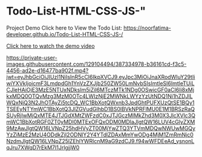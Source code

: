 # Todo-List-HTML-CSS-JS-" 

Project Demo
Click here to View the Todo List: https://noorfatima-developer.github.io/Todo-List-HTML-CSS-JS-/




[Click here to watch the demo video](https://noorfatima-developer.github.io/Todo-List-HTML-CSS-JS-/assets/Todo-List.mp4)

https://private-user-images.githubusercontent.com/129104494/387334978-b36161cd-f3c5-4456-ad2e-d16477ba902f.mp4?jwt=eyJhbGciOiJIUzI1NiIsInR5cCI6IkpXVCJ9.eyJpc3MiOiJnaXRodWIuY29tIiwiYXVkIjoicmF3LmdpdGh1YnVzZXJjb250ZW50LmNvbSIsImtleSI6ImtleTUiLCJleHAiOjE3MzE5NTUxNDksIm5iZiI6MTczMTk1NDg0OSwicGF0aCI6Ii8xMjkxMDQ0OTQvMzg3MzM0OTc4LWIzNjE2MWNkLWYzYzUtNDQ1Ni1hZDJlLWQxNjQ3N2JhOTAyZi5tcDQ_WC1BbXotQWxnb3JpdGhtPUFXUzQtSE1BQy1TSEEyNTYmWC1BbXotQ3JlZGVudGlhbD1BS0lBVkNPRFlMU0E1M1BRSzRaQSUyRjIwMjQxMTE4JTJGdXMtZWFzdC0xJTJGczMlMkZhd3M0X3JlcXVlc3QmWC1BbXotRGF0ZT0yMDI0MTExOFQxODM0MDlaJlgtQW16LUV4cGlyZXM9MzAwJlgtQW16LVNpZ25hdHVyZT00MjYwZTQ3YTVmMDQwNWUwMGQyYzZiMzE2MzU4ODdkZjI2ODNlY2Y4YTdlZDAxMmYwODg4MjM1ZmRmNjc0NzdmJlgtQW16LVNpZ25lZEhlYWRlcnM9aG9zdCJ9.f94wWFDEeAd_ysnonLqJru7XWqD7rEkM7I1JrlgjjW0

